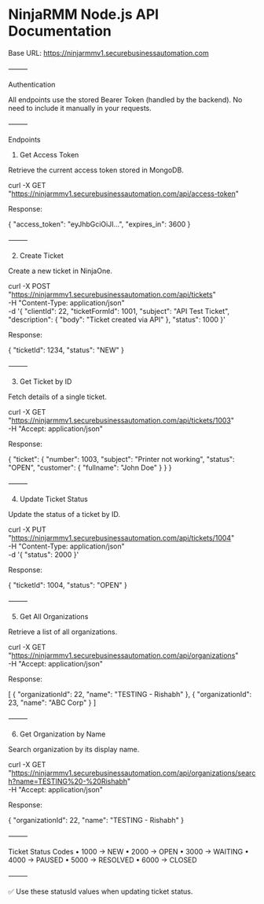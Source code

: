 # NinjaRMM Node.js API Documentation

Base URL: https://ninjarmmv1.securebusinessautomation.com

⸻

Authentication

All endpoints use the stored Bearer Token (handled by the backend). No need to include it manually in your requests.

⸻

Endpoints

1. Get Access Token

Retrieve the current access token stored in MongoDB.

curl -X GET \
  "https://ninjarmmv1.securebusinessautomation.com/api/access-token"

Response:

{
  "access_token": "eyJhbGciOiJI...",
  "expires_in": 3600
}


⸻

2. Create Ticket

Create a new ticket in NinjaOne.

curl -X POST \
  "https://ninjarmmv1.securebusinessautomation.com/api/tickets" \
  -H "Content-Type: application/json" \
  -d '{
    "clientId": 22,
    "ticketFormId": 1001,
    "subject": "API Test Ticket",
    "description": {
      "body": "Ticket created via API"
    },
    "status": 1000
  }'

Response:

{
  "ticketId": 1234,
  "status": "NEW"
}


⸻

3. Get Ticket by ID

Fetch details of a single ticket.

curl -X GET \
  "https://ninjarmmv1.securebusinessautomation.com/api/tickets/1003" \
  -H "Accept: application/json"

Response:

{
  "ticket": {
    "number": 1003,
    "subject": "Printer not working",
    "status": "OPEN",
    "customer": {
      "fullname": "John Doe"
    }
  }
}


⸻

4. Update Ticket Status

Update the status of a ticket by ID.

curl -X PUT \
  "https://ninjarmmv1.securebusinessautomation.com/api/tickets/1004" \
  -H "Content-Type: application/json" \
  -d '{
    "status": 2000
  }'

Response:

{
  "ticketId": 1004,
  "status": "OPEN"
}


⸻

5. Get All Organizations

Retrieve a list of all organizations.

curl -X GET \
  "https://ninjarmmv1.securebusinessautomation.com/api/organizations" \
  -H "Accept: application/json"

Response:

[
  {
    "organizationId": 22,
    "name": "TESTING - Rishabh"
  },
  {
    "organizationId": 23,
    "name": "ABC Corp"
  }
]


⸻

6. Get Organization by Name

Search organization by its display name.

curl -X GET \
  "https://ninjarmmv1.securebusinessautomation.com/api/organizations/search?name=TESTING%20-%20Rishabh" \
  -H "Accept: application/json"

Response:

{
  "organizationId": 22,
  "name": "TESTING - Rishabh"
}


⸻

Ticket Status Codes
	•	1000 → NEW
	•	2000 → OPEN
	•	3000 → WAITING
	•	4000 → PAUSED
	•	5000 → RESOLVED
	•	6000 → CLOSED

⸻

✅ Use these statusId values when updating ticket status.